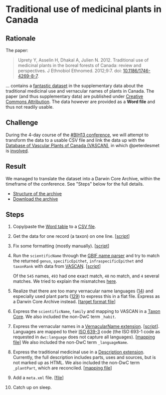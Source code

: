 # Traditional use of medicinal plants in Canada

## Rationale

The paper:

> Uprety Y, Asselin H, Dhakal A, Julien N. 2012. Traditional use of medicinal plants in the boreal forests of Canada: review and perspectives. J Ethnobiol Ethnomed. 2012;9:7. doi: [10.1186/1746-4269-8-7](http://doi.org/10.1186/1746-4269-8-7).

... contains a [fantastic dataset](http://www.ncbi.nlm.nih.gov/pmc/articles/PMC3316145/#__sec25title) in the supplementary data about the traditional medicinal use and vernacular names of plants in Canada. The paper (and thus supplementary data) are published under [Creative Commons Attribution](http://creativecommons.org/licenses/by/2.0). The data however are provided as a **Word file** and thus not readily usable.

## Challenge

During the 4-day course of the [#BIH13 conference](http://conference.lifewatch.unisalento.it/index.php/EBIC/BIH2013), we will attempt to transform the data to a usable CSV file and link the data up with the [Database of Vascular Plants of Canada (VASCAN)](http://data.canadensys.net/vascan/), in which @peterdesmet is [involved](https://github.com/peterdesmet/vascan-data-paper).

## Result

We managed to translate the dataset into a Darwin Core Archive, within the timeframe of the conference. See "Steps" below for the full details.

* [Structure of the archive](data/dwc-a)
* [Download the archive](data/dwc-a.zip)

## Steps

1. Copy/paste the [Word table](data/raw/medicinal-plants.doc) to a [CSV file](data/raw/medicinal-plants.tsv).
2. Get the data for one record (a taxon) on one line. [[script](scripts/OneLinePerRecord.py)]
3. Fix some formatting (mostly manually). [[script](scripts/CleanData.py)]
4. Run the `scientificName` through the [GBIF name parser](http://tools.gbif.org/nameparser/) and try to match the returned `genus`, `specificEpithet`, `infraspecificEpithet` and `taxonRank` with data from [VASCAN](http://dx.doi.org/10.5886/1bft7W5f). [[script](scripts/MapToVascan.py)]

   Of the `545` names, `493` had one exact match, `48` no match, and `4` several matches. We tried to explain the mismatches [here](documentation/mismatch-remarks.tsv).
5. Realize that there are too many vernacular name languages ([14](documentation/language-mapping.tsv)) and especially used plant parts ([129](documentation/plant-parts-mapping.tsv)) to express this in a flat file. Express as a Darwin Core Archive instead. [[target format file](documentation/target-format.md)]
6. Express the `scientificName`, `family` and mapping to VASCAN in a [Taxon Core](http://rs.gbif.org/core/dwc_taxon.xml). We also included the non-DwC term `_habit`.
6. Express the vernacular names in a [VernacularName extension](http://rs.gbif.org/extension/gbif/1.0/vernacularname.xml). [[script](scripts/splitVernacularNames.py)]. Languages are mapped to their [ISO 639-3](http://en.wikipedia.org/wiki/ISO_639-3) code (the ISO 693-1 code as requested in `dwc:language` does not capture all languages). [[mapping file](documentation/language-mapping.tsv)] We also included the non-DwC term `_languageName`.
7. Express the traditional medicinal use in a [Description extension](http://rs.gbif.org/extension/gbif/1.0/description.xml). Currently, the full description includes parts, uses and sources, but is not marked up as HTML. We also included the non-DwC term `_plantPart`, which are reconciled. [[mapping file](documentation/plant-parts-mapping.tsv)]
8. Add a `meta.xml` file. [[file](data/dwc-a/meta.xml)]
9. Catch up on sleep.
